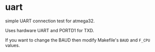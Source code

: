 # uart

simple UART connection test for atmega32.

Uses hardware UART and PORTD1 for TXD.

If you want to change the BAUD then modify Makefile's `BAUD` and `F_CPU` values.
